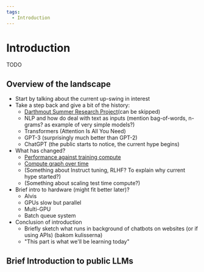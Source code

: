 ```yaml
---
tags:
  - Introduction
---
```


# Introduction
TODO

## Overview of the landscape
- Start by talking about the current up-swing in interest
- Take a step back and give a bit of the history:
    - [Darthmout Summer Research Project](http://jmc.stanford.edu/articles/dartmouth/dartmouth.pdf)(can be skipped)
    - NLP and how do deal with text as inputs (mention bag-of-words, n-grams? as example of very simple models?)
    - Transformers (Attention Is All You Need)
    - GPT-3 (surprisingly much better than GPT-2)
    - ChatGPT (the public starts to notice, the current hype begins)
- What has changed?
    - [Performance against training compute](https://ourworldindata.org/grapher/ai-performance-knowledge-tests-vs-training-computation)
    - [Compute graph over time](https://ourworldindata.org/grapher/artificial-intelligence-training-computation?time=2015-03-17..latest&country=Pandemonium+%28morse%29~Predictive+Coding+NN~LSTM~Neural+LM~NPLM~Hierarchical+LM~KN-LM~SB-LM~RNN+LM~LSTM+LM~DistBelief+NNLM~RNN%2Bweight+noise%2Bdynamic+eval~RCTM~RNTN~Word2Vec+%28large%29~TransE~RNNsearch-50*~Large+regularized+LSTM~Seq2Seq+LSTM~SPN-4%2BKN5~SNM-skip~genCNN+%2B+dyn+eval~Search-Proven+Best+LSTM~LSTM-Char-Large~Variational+%28untied+weights%2C+MC%29+LSTM+%28Large%29~Named+Entity+Recognition+model~Part-of-sentence+tagging+model~VD-RHN~GNMT~Pointer+Sentinel-LSTM+%28medium%29~Zoneout+%2B+Variational+LSTM+%28WT2%29~VD-LSTM%2BREAL+Large~BIDAF~NAS+with+base+8+and+shared+embeddings~MoE-Multi~Transformer+%282017%29~ConvS2S+%28ensemble+of+8+models%29~AWD-LSTM+-+3-layer+LSTM+%28tied%29+%2B+continuous+cache+pointer+%28WT2%29~EI-REHN-1000D~GL-LWGC-AWD-MoS-LSTM+%2B+dynamic+evaluation+%28WT2%29~ISS~AWD-LSTM%2BWT%2BCache%2BIOG+%28WT2%29~Fraternal+dropout+%2B+AWD-LSTM+3-layer+%28WT2%29~AWD-LSTM-MoS+%2B+dynamic+evaluation+%28WT2%2C+2017%29~2-layer-LSTM%2BDeep-Gradient-Compression~ULM-FiT~QRNN~ENAS~4+layer+QRNN+%28h%3D2500%29~LSTM+%28Hebbian%2C+Cache%2C+MbPA%29~Dropout-LSTM%2BNoise%28Bernoulli%29+%28WT2%29~aLSTM%28depth-2%29%2BRecurrentPolicy+%28WT2%29~DARTS~Big+Transformer+for+Back-Translation~%28ensemble%29%3A+AWD-LSTM-DOC+%28fin%29+%C3%97+5+%28WT2%29~Transformer+%2B+Simple+Recurrent+Unit~LSTM%2BNeuralCache~Transformer+%28Adaptive+Input+Embeddings%29+WT103~BERT-Large~TrellisNet~Mesh-TensorFlow+Transformer+2.9B+%28translation%29~Mesh-TensorFlow+Transformer+4.9B+%28language%29~Fine-tuned-AWD-LSTM-DOC+%28fin%29~Multi-cell+LSTM~Transformer-XL+%28257M%29~GPT-2+%281.5B%29~SciBERT~FAIRSEQ+Adaptive+Inputs~Cross-lingual+alignment~WeNet+%28Penn+Treebank%29~BERT-Large-CAS+%28PTB%2BWT2%2BWT103%29~AWD-LSTM-DRILL+%2B+dynamic+evaluation%E2%80%A0+%28WT2%29~XLNet~Transformer-XL+Large+%2B+Phrase+Induction~AWD-LSTM+%2B+MoS+%2B+Partial+Shuffled~Tensorized+Transformer+%28257M%29~RoBERTa+Large~Megatron-BERT~Megatron-LM+%288.3B%29~DistilBERT~T5-11B~T5-3B~Base+LM+%2B+kNN+LM+%2B+Continuous+Cache~XLM-RoBERTa~CamemBERT~Sandwich+Transformer~Transformer-XL+DeFINE+%28141M%29~MMLSTM~Meena~TaLK+Convolution~ALBERT-xxlarge~Turing-NLG~Feedback+Transformer~TransformerXL+%2B+spectrum+control~Tensor-Transformer%281core%29%2BPN+%28WT103%29~ELECTRA~ATLAS~UnifiedQA~NAS%2BESS+%28156M%29~GPT-3+175B+%28davinci%29~GShard+%28dense%29~DeLighT~ERNIE-GEN+%28large%29~LUKE~mT5-XXL~GBERT-Large~German+ELECTRA+Large~KEPLER~CPM-Large~DensePhrases~CT-MoS+%28WT2%29~ERNIE-Doc+%28247M%29~Switch~SRU%2B%2B+Large~Generative+BST~PLUG~ByT5-XXL~EMDR~DeBERTa~Adaptive+Input+Transformer+%2B+RD~ERNIE+3.0~Codex~Jurassic-1-Jumbo~XLMR-XXL~FLAN+137B~PermuteFormer~PLATO-XL~Megatron-Turing+NLG+530B~Yuan+1.0~T0-XXL~base+LM%2BGNN%2BkNN~S4~CodeT5-base~Gopher+%28280B%29~GLaM~Contriever~XGLM-7.5B~ERNIE+3.0+Titan~InstructGPT+175B~AlphaCode~RETRO-7B~GPT-NeoX-20B~LaMDA~ST-MoE~PolyCoder~Segatron-XL+large%2C+M%3D384+%2B+HCP~Chinchilla~PaLM+%28540B%29~Sparse+all-MLP~OPT-175B~UL2~DITTO~Minerva+%28540B%29~CodeT5-large~NLLB~BLOOM-176B~AlexaTM+20B~GLM-130B~BlenderBot+3~Flan-PaLM+540B~Flan-T5+11B~U-PaLM+%28540B%29~Mogrifier+RLSTM+%28WT2%29~Fusion+in+Encoder~GPT-3.5~Hybrid+H3-2.7B~LLaMA-65B~Falcon-40B~PanGu-%CE%A3~BloombergGPT~Incoder-6.7B~StarCoder~PaLM+2~InternLM~Claude+2~Llama+2-70B~Llama+2-7B~Jais~Falcon-180B~FinGPT-13B~CODEFUSION+%28Python%29~Skywork-13B~Yi-34B~Grok-1~Nemotron-3-8B~Inflection-2~Qwen-72B~Llama+Guard~Qwen1.5-72B~MegaScale+%28Production%29~Mistral+Large~Aramco+Metabrain+AI~Inflection-2.5~DBRX~Llama+3-70B~Qwen2-72B~Nemotron-4+340B~DeepSeek-Coder-V2+236B~Llama+3.1-405B~Mistral+Large+2~AFM-on-device~AFM-server~Qwen2.5-72B~Doubao-pro~Hunyuan-Large~Llama+3.3~EXAONE+3.5+32B~DeepSeek-V3~DeepSeek-R1~QwQ-32B~GPT-1~QT-Opt~iGPT-L~iGPT-XL~CLIP+%28ViT+L%2F14%40336px%29~M6-T~ALIGN~Zidong+Taichu~Swin+Transformer+V2+%28SwinV2-G%29~N%C3%9CWA~Flamingo~Gato~BEIT-3~PaLI~Galactica~VALL-E~BLIP-2+%28Q-Former%29~GPT-4~LLaVA~InstructBLIP~ONE-PEACE~Amazon+Titan~ChatGLM3-6B~LLaVA+1.5~CogVLM-17B~GPT-4+Turbo~MultiBand+Diffusion~SPHINX+%28Llama+2+13B%29~Volcano+13B~Gemini+1.0+Pro~Gemini+1.0+Ultra~CogAgent~FunSearch~Gemini+1.5+Pro~Claude+3+Opus~MM1-30B~Reka+Core~GPT-4o~OpenVLA~Claude+3.5+Sonnet~GPT-4o+mini~Grok-2~NVLM-D+72B~NVLM-H+72B~NVLM-X+72B~Amazon+Nova+Pro~Grok-3~Claude+3.7+Sonnet)
    - (Something about Instruct tuning, RLHF? To explain why current hype started?)
    - (Something about scaling test time compute?)
- Brief intro to hardware (might fit better later)?
    - Alvis
    - GPUs slow but parallel
    - Multi-GPU
    - Batch queue system
- Conclusion of introduction
    - Briefly sketch what runs in background of chatbots on websites (or if using APIs) (bakom kulisserna)
    - "This part is what we'll be learning today"

## Brief Introduction to public LLMs
